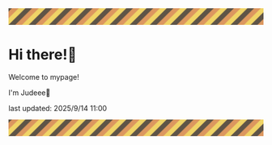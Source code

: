 <!-- Header image -->
<img src="./pokemon/pokemon_26.png" width="1000">

# Hi there!👋

Welcome to mypage!

I'm Judeee🐷

last updated: 2025/9/14 11:00

<!-- Footer image -->
<img src="./pokemon/pokemon_26.png" width="1000">
